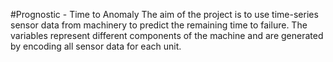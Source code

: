 #Prognostic - Time to Anomaly
The aim of the project is to use time-series sensor data from machinery to predict the remaining time to failure. The variables represent different components of the machine and are generated by encoding all sensor data for each unit.

